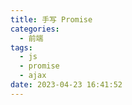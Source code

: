 ```yaml
---
title: 手写 Promise
categories:
  - 前端
tags:
  - js
  - promise
  - ajax
date: 2023-04-23 16:41:52
---
```

